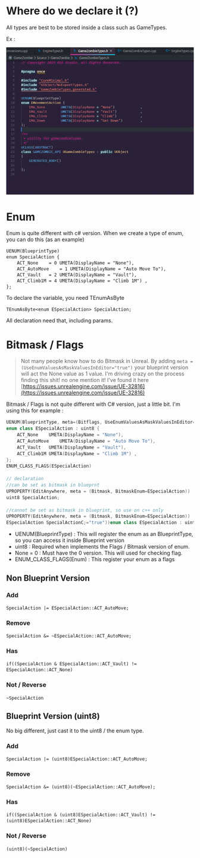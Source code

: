 # Where do we declare it (?)

All types are best to be stored inside a class such as GameTypes.

Ex :

![enumbitmask_1](img/enumbitmask_1.png)

# Enum

Enum is quite different with c# version. When we create a type of enum, you can do this (as an example)

```
UENUM(BlueprintType)
enum SpecialAction {
	ACT_None	= 0	UMETA(DisplayName = "None"),
	ACT_AutoMove	= 1	UMETA(DisplayName = "Auto Move To"),
	ACT_Vault	= 2	UMETA(DisplayName = "Vault"),
	ACT_Climb1M	= 4	UMETA(DisplayName = "Climb 1M")	,
};
```

To declare the variable, you need TEnumAsByte

```
TEnumAsByte<enum ESpecialAction> SpecialAction;
```

All declaration need that, including params.

# Bitmask / Flags

> Not many people know how to do Bitmask in Unreal. By adding
`meta = (UseEnumValuesAsMaskValuesInEditor="true")`
your blueprint version will act the None value as 1 value.
I'm driving crazy on the process finding this shit! no one mention it! I've found it here
[https://issues.unrealengine.com/issue/UE-32816](https://issues.unrealengine.com/issue/UE-32816)

Bitmask / Flags is not quite different with C# version, just a little bit. I'm using this for example :

```cpp
UENUM(BlueprintType, meta=(Bitflags, UseEnumValuesAsMaskValuesInEditor="true"))
enum class ESpecialAction : uint8 {
	ACT_None	UMETA(DisplayName = "None"),
	ACT_AutoMove	UMETA(DisplayName = "Auto Move To"),
	ACT_Vault	UMETA(DisplayName = "Vault"),
	ACT_Climb1M	UMETA(DisplayName = "Climb 1M")	,
};
ENUM_CLASS_FLAGS(ESpecialAction)

// declaration
//can be set as bitmask in blueprnt
UPROPERTY(EditAnywhere, meta = (Bitmask, BitmaskEnum=ESpecialAction))
uint8 SpecialAction;

//cannot be set as bitmask in blueprint, so use on c++ only
UPROPERTY(EditAnywhere, meta = (Bitmask, BitmaskEnum=ESpecialAction))
ESpecialAction SpecialActionC;="true"))enum class ESpecialAction : uint8 {	ACT_None	UMETA(DisplayName = "None"),	ACT_AutoMove	UMETA(DisplayName = "Auto Move To"),	ACT_Vault	UMETA(DisplayName = "Vault"),	ACT_Climb1M	UMETA(DisplayName = "Climb 1M")	,};ENUM_CLASS_FLAGS(ESpecialAction)// declaration//can be set as bitmask in blueprntUPROPERTY(EditAnywhere, meta = (Bitmask, BitmaskEnum=ESpecialAction))uint8 SpecialAction;//cannot be set as bitmask in blueprint, so use on c++ onlyUPROPERTY(EditAnywhere, meta = (Bitmask, BitmaskEnum=ESpecialAction))ESpecialAction SpecialActionC;
```

- UENUM(BlueprintType) : This will register the enum as an BlueprintType, so you can access it inside Blueprint version
- uint8 : Required when implements the Flags / Bitmask version of enum.
- None = 0 : Must have the 0 version. This will used for checking flag.
- ENUM_CLASS_FLAGS(Enum) : This register your enum as a flags

## Non Blueprint Version

### Add

```
SpecialAction |= ESpecialAction::ACT_AutoMove;
```

### Remove

```
SpecialAction &= ~ESpecialAction::ACT_AutoMove;
```

### Has

```
if((SpecialAction & ESpecialAction::ACT_Vault) != ESpecialAction::ACT_None)
```

### Not / Reverse

```
~SpecialAction
```

## Blueprint Version (uint8)

No big different, just cast it to the uint8 / the enum type.

### Add

```
SpecialAction |= (uint8)ESpecialAction::ACT_AutoMove;
```

### Remove

```
SpecialAction &= (uint8)(~ESpecialAction::ACT_AutoMove);
```

### Has

```
if((SpecialAction & (uint8)ESpecialAction::ACT_Vault) != (uint8)ESpecialAction::ACT_None)
```

### Not / Reverse

```
(uint8)(~SpecialAction)
```